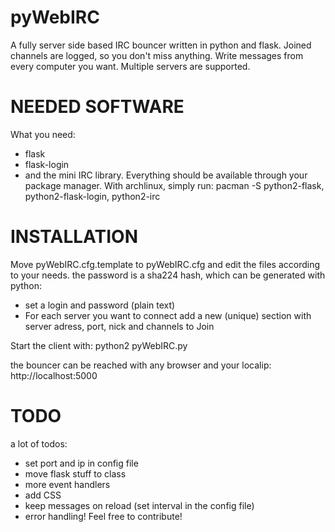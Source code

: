 # pyWebIRC
A fully server side based IRC bouncer written in python and flask. Joined channels are logged, so you don't miss anything. Write messages from every computer you want. Multiple servers are supported. 

# NEEDED SOFTWARE
What you need:
- flask
- flask-login 
- and the mini IRC library.
Everything should be available through your package manager. With archlinux, simply run:
 pacman -S python2-flask, python2-flask-login, python2-irc

# INSTALLATION
Move pyWebIRC.cfg.template to pyWebIRC.cfg and edit the files according to your needs.
the password is a sha224 hash, which can be generated with python:
- set a login and password (plain text)
- For each server you want to connect add a new (unique) section with server adress, port, nick and channels to Join

Start the client with:
 python2 pyWebIRC.py

the bouncer can be reached with any browser and your localip:
 http://localhost:5000

# TODO
a lot of todos:
- set port and ip in config file
- move flask stuff to class
- more event handlers
- add CSS
- keep messages on reload (set interval in the config file)
- error handling!
Feel free to contribute!
